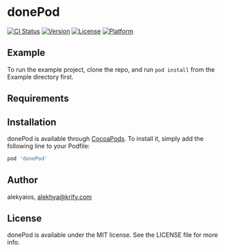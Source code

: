 # donePod

[![CI Status](https://img.shields.io/travis/alekyaios/donePod.svg?style=flat)](https://travis-ci.org/alekyaios/donePod)
[![Version](https://img.shields.io/cocoapods/v/donePod.svg?style=flat)](https://cocoapods.org/pods/donePod)
[![License](https://img.shields.io/cocoapods/l/donePod.svg?style=flat)](https://cocoapods.org/pods/donePod)
[![Platform](https://img.shields.io/cocoapods/p/donePod.svg?style=flat)](https://cocoapods.org/pods/donePod)

## Example

To run the example project, clone the repo, and run `pod install` from the Example directory first.

## Requirements

## Installation

donePod is available through [CocoaPods](https://cocoapods.org). To install
it, simply add the following line to your Podfile:

```ruby
pod 'donePod'
```

## Author

alekyaios, alekhya@krify.com

## License

donePod is available under the MIT license. See the LICENSE file for more info.
